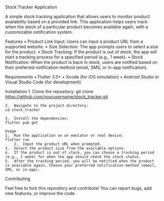 Stock Tracker Application

A simple stock tracking application that allows users to monitor product availability based on a provided link. This application helps users track when the stock of a particular product becomes available again, with a customizable notification system.

Features
	•	Product Link Input: Users can input a product URL from a supported website.
	•	Size Selection: The app prompts users to select a size for the product.
	•	Stock Tracking: If the product is out of stock, the app will start a tracking process for a specified period (e.g., 1 week).
	•	Stock Notification: When the product is back in stock, users are notified based on their preferred notification method (email, SMS, or in-app notification).

Requirements
	•	Flutter 3.0+
	•	Xcode (for iOS simulation)
	•	Android Studio or Visual Studio Code (for development)

Installation
	1.	Clone the repository:
    git clone https://github.com/yourusername/stock_tracker.git

    2.	Navigate to the project directory:
    cd stock_tracker

    3.	Install the dependencies:
    flutter pub get

    Usage
	1.	Run the application on an emulator or real device:
    flutter run
    	2.	Input the product URL when prompted.
	3.	Select the product size from the available options.
	4.	If the product is out of stock, you can choose a tracking period (e.g., 1 week) for when the app should check the stock status.
	5.	After the tracking period, you will be notified when the product is available again. Choose your preferred notification method (email, SMS, or in-app).

Contributing

Feel free to fork this repository and contribute! You can report bugs, add new features, or improve the code.